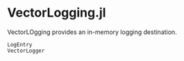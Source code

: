 # VectorLogging.jl

VectorLOgging provides an in-memory logging destination.

```@docs
LogEntry
VectorLogger
```
